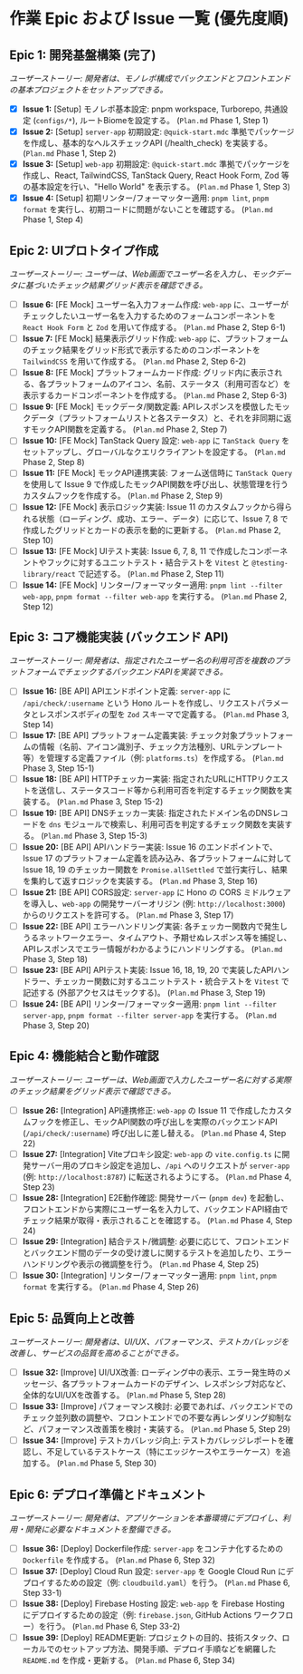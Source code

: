 # 作業 Epic および Issue 一覧 (優先度順)

## Epic 1: 開発基盤構築 (完了)
*ユーザーストーリー: 開発者は、モノレポ構成でバックエンドとフロントエンドの基本プロジェクトをセットアップできる。*

- [x] **Issue 1:** [Setup] モノレポ基本設定: pnpm workspace, Turborepo, 共通設定 (`configs/*`), ルートBiomeを設定する。 (`Plan.md` Phase 1, Step 1)
- [x] **Issue 2:** [Setup] `server-app` 初期設定: `@quick-start.mdc` 準拠でパッケージを作成し、基本的なヘルスチェックAPI (/health\_check) を実装する。 (`Plan.md` Phase 1, Step 2)
- [x] **Issue 3:** [Setup] `web-app` 初期設定: `@quick-start.mdc` 準拠でパッケージを作成し、React, TailwindCSS, TanStack Query, React Hook Form, Zod 等の基本設定を行い、"Hello World" を表示する。 (`Plan.md` Phase 1, Step 3)
- [x] **Issue 4:** [Setup] 初期リンター/フォーマッター適用: `pnpm lint`, `pnpm format` を実行し、初期コードに問題がないことを確認する。 (`Plan.md` Phase 1, Step 4)

## Epic 2: UIプロトタイプ作成
*ユーザーストーリー: ユーザーは、Web画面でユーザー名を入力し、モックデータに基づいたチェック結果グリッド表示を確認できる。*

- [ ] **Issue 6:** [FE Mock] ユーザー名入力フォーム作成: `web-app` に、ユーザーがチェックしたいユーザー名を入力するためのフォームコンポーネントを `React Hook Form` と `Zod` を用いて作成する。 (`Plan.md` Phase 2, Step 6-1)
- [ ] **Issue 7:** [FE Mock] 結果表示グリッド作成: `web-app` に、プラットフォームのチェック結果をグリッド形式で表示するためのコンポーネントを `TailwindCSS` を用いて作成する。 (`Plan.md` Phase 2, Step 6-2)
- [ ] **Issue 8:** [FE Mock] プラットフォームカード作成: グリッド内に表示される、各プラットフォームのアイコン、名前、ステータス（利用可否など）を表示するカードコンポーネントを作成する。 (`Plan.md` Phase 2, Step 6-3)
- [ ] **Issue 9:** [FE Mock] モックデータ/関数定義: APIレスポンスを模倣したモックデータ（プラットフォームリストと各ステータス）と、それを非同期に返すモックAPI関数を定義する。 (`Plan.md` Phase 2, Step 7)
- [ ] **Issue 10:** [FE Mock] TanStack Query 設定: `web-app` に `TanStack Query` をセットアップし、グローバルなクエリクライアントを設定する。 (`Plan.md` Phase 2, Step 8)
- [ ] **Issue 11:** [FE Mock] モックAPI連携実装: フォーム送信時に `TanStack Query` を使用して Issue 9 で作成したモックAPI関数を呼び出し、状態管理を行うカスタムフックを作成する。 (`Plan.md` Phase 2, Step 9)
- [ ] **Issue 12:** [FE Mock] 表示ロジック実装: Issue 11 のカスタムフックから得られる状態（ローディング、成功、エラー、データ）に応じて、Issue 7, 8 で作成したグリッドとカードの表示を動的に更新する。 (`Plan.md` Phase 2, Step 10)
- [ ] **Issue 13:** [FE Mock] UIテスト実装: Issue 6, 7, 8, 11 で作成したコンポーネントやフックに対するユニットテスト・結合テストを `Vitest` と `@testing-library/react` で記述する。 (`Plan.md` Phase 2, Step 11)
- [ ] **Issue 14:** [FE Mock] リンター/フォーマッター適用: `pnpm lint --filter web-app`, `pnpm format --filter web-app` を実行する。 (`Plan.md` Phase 2, Step 12)

## Epic 3: コア機能実装 (バックエンド API)
*ユーザーストーリー: 開発者は、指定されたユーザー名の利用可否を複数のプラットフォームでチェックするバックエンドAPIを実装できる。*

- [ ] **Issue 16:** [BE API] APIエンドポイント定義: `server-app` に `/api/check/:username` という Hono ルートを作成し、リクエストパラメータとレスポンスボディの型を `Zod` スキーマで定義する。 (`Plan.md` Phase 3, Step 14)
- [ ] **Issue 17:** [BE API] プラットフォーム定義実装: チェック対象プラットフォームの情報（名前、アイコン識別子、チェック方法種別、URLテンプレート等）を管理する定義ファイル（例: `platforms.ts`）を作成する。 (`Plan.md` Phase 3, Step 15-1)
- [ ] **Issue 18:** [BE API] HTTPチェッカー実装: 指定されたURLにHTTPリクエストを送信し、ステータスコード等から利用可否を判定するチェック関数を実装する。 (`Plan.md` Phase 3, Step 15-2)
- [ ] **Issue 19:** [BE API] DNSチェッカー実装: 指定されたドメイン名のDNSレコードを `dns` モジュールで検索し、利用可否を判定するチェック関数を実装する。 (`Plan.md` Phase 3, Step 15-3)
- [ ] **Issue 20:** [BE API] APIハンドラー実装: Issue 16 のエンドポイントで、Issue 17 のプラットフォーム定義を読み込み、各プラットフォームに対して Issue 18, 19 のチェッカー関数を `Promise.allSettled` で並行実行し、結果を集約して返すロジックを実装する。 (`Plan.md` Phase 3, Step 16)
- [ ] **Issue 21:** [BE API] CORS設定: `server-app` に Hono の CORS ミドルウェアを導入し、`web-app` の開発サーバーオリジン (例: `http://localhost:3000`) からのリクエストを許可する。 (`Plan.md` Phase 3, Step 17)
- [ ] **Issue 22:** [BE API] エラーハンドリング実装: 各チェッカー関数内で発生しうるネットワークエラー、タイムアウト、予期せぬレスポンス等を捕捉し、APIレスポンスでエラー情報がわかるようにハンドリングする。 (`Plan.md` Phase 3, Step 18)
- [ ] **Issue 23:** [BE API] APIテスト実装: Issue 16, 18, 19, 20 で実装したAPIハンドラー、チェッカー関数に対するユニットテスト・統合テストを `Vitest` で記述する (外部アクセスはモックする)。 (`Plan.md` Phase 3, Step 19)
- [ ] **Issue 24:** [BE API] リンター/フォーマッター適用: `pnpm lint --filter server-app`, `pnpm format --filter server-app` を実行する。 (`Plan.md` Phase 3, Step 20)

## Epic 4: 機能結合と動作確認
*ユーザーストーリー: ユーザーは、Web画面で入力したユーザー名に対する実際のチェック結果をグリッド表示で確認できる。*

- [ ] **Issue 26:** [Integration] API連携修正: `web-app` の Issue 11 で作成したカスタムフックを修正し、モックAPI関数の呼び出しを実際のバックエンドAPI (`/api/check/:username`) 呼び出しに差し替える。 (`Plan.md` Phase 4, Step 22)
- [ ] **Issue 27:** [Integration] Viteプロキシ設定: `web-app` の `vite.config.ts` に開発サーバー用のプロキシ設定を追加し、`/api` へのリクエストが `server-app` (例: `http://localhost:8787`) に転送されるようにする。 (`Plan.md` Phase 4, Step 23)
- [ ] **Issue 28:** [Integration] E2E動作確認: 開発サーバー (`pnpm dev`) を起動し、フロントエンドから実際にユーザー名を入力して、バックエンドAPI経由でチェック結果が取得・表示されることを確認する。 (`Plan.md` Phase 4, Step 24)
- [ ] **Issue 29:** [Integration] 結合テスト/微調整: 必要に応じて、フロントエンドとバックエンド間のデータの受け渡しに関するテストを追加したり、エラーハンドリングや表示の微調整を行う。 (`Plan.md` Phase 4, Step 25)
- [ ] **Issue 30:** [Integration] リンター/フォーマッター適用: `pnpm lint`, `pnpm format` を実行する。 (`Plan.md` Phase 4, Step 26)

## Epic 5: 品質向上と改善
*ユーザーストーリー: 開発者は、UI/UX、パフォーマンス、テストカバレッジを改善し、サービスの品質を高めることができる。*

- [ ] **Issue 32:** [Improve] UI/UX改善: ローディング中の表示、エラー発生時のメッセージ、各プラットフォームカードのデザイン、レスポンシブ対応など、全体的なUI/UXを改善する。 (`Plan.md` Phase 5, Step 28)
- [ ] **Issue 33:** [Improve] パフォーマンス検討: 必要であれば、バックエンドでのチェック並列数の調整や、フロントエンドでの不要な再レンダリング抑制など、パフォーマンス改善策を検討・実装する。 (`Plan.md` Phase 5, Step 29)
- [ ] **Issue 34:** [Improve] テストカバレッジ向上: テストカバレッジレポートを確認し、不足しているテストケース（特にエッジケースやエラーケース）を追加する。 (`Plan.md` Phase 5, Step 30)

## Epic 6: デプロイ準備とドキュメント
*ユーザーストーリー: 開発者は、アプリケーションを本番環境にデプロイし、利用・開発に必要なドキュメントを整備できる。*

- [ ] **Issue 36:** [Deploy] Dockerfile作成: `server-app` をコンテナ化するための `Dockerfile` を作成する。 (`Plan.md` Phase 6, Step 32)
- [ ] **Issue 37:** [Deploy] Cloud Run 設定: `server-app` を Google Cloud Run にデプロイするための設定（例: `cloudbuild.yaml`）を行う。 (`Plan.md` Phase 6, Step 33-1)
- [ ] **Issue 38:** [Deploy] Firebase Hosting 設定: `web-app` を Firebase Hosting にデプロイするための設定（例: `firebase.json`, GitHub Actions ワークフロー）を行う。 (`Plan.md` Phase 6, Step 33-2)
- [ ] **Issue 39:** [Deploy] README更新: プロジェクトの目的、技術スタック、ローカルでのセットアップ方法、開発手順、デプロイ手順などを網羅した `README.md` を作成・更新する。 (`Plan.md` Phase 6, Step 34) 